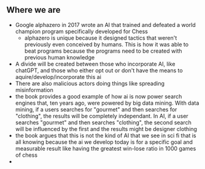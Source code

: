 ## Where we are

* Google alphazero in 2017 wrote an AI that trained and defeated a world champion program specifically developed for Chess
  * alphazero is unique because it designed tactics that weren't previously even conceived by humans. This is how it was able to beat programs because the programs need to be created with previous human knowledge
* A divide will be created between those who incorporate AI, like chatGPT, and those who either opt out or don't have the means to aquire/develop/incorporate this ai
* There are also malicious actors doing things like spreading misinformation
* the book provides a good example of how ai is now power search engines that, ten years ago, were powered by big data mining. With data mining, if a users searches for "gourmet" and then searches for "clothing", the results will be completely independant. In AI, if a user searches "gourmet" and then searches "clothing", the second search will be influenced by the first and the results might be designer clothing 
* the book argues that this is not the kind of AI that we see in sci fi that is all knowing because the ai we develop today is for a specific goal and measurable result like having the greatest win-lose ratio in 1000 games of chess
* 

